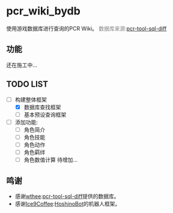 # pcr_wiki_bydb

使用游戏数据库进行查询的PCR Wiki。
<font color=grey>数据库来源:[pcr-tool-sql-diff](https://github.com/wthee/pcr-tool-sql-diff)</font>

## 功能
还在施工中...

## TODO LIST
- [ ] 构建整体框架
    - [x] 数据库查找框架
    - [ ] 基本预设查询框架
- [ ] 添加功能:
    - [ ] 角色简介
    - [ ] 角色技能
    - [ ] 角色动作
    - [ ] 角色羁绊
    - [ ] 角色数值计算
    待增加...

## 鸣谢
- 感谢[wthee](https://github.com/wthee):[pcr-tool-sql-diff](https://github.com/wthee/pcr-tool-sql-diff)提供的数据库。
- 感谢[Ice9Coffee](https://github.com/Ice9Coffee):[HoshinoBot](https://github.com/Ice9Coffee/HoshinoBot)的机器人框架。